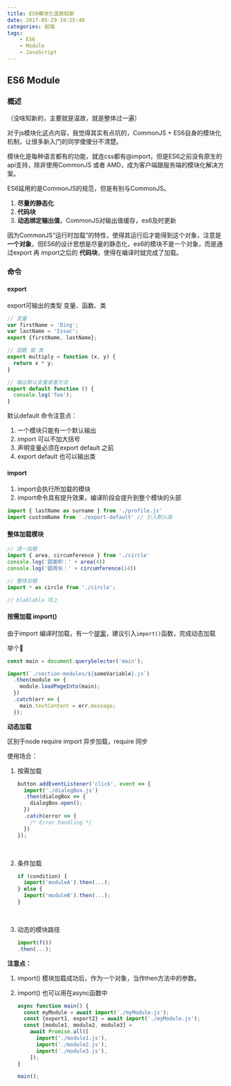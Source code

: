 ```yaml
---
title: ES6模块化温故知新
date: 2017-05-29 19:25:40
categories: 前端
tags:
    - ES6
    - Module
    - JavaScript
---
```


## ES6 Module

### 概述

  （没啥知新的，主要就是温故，就是整体过一遍）

  对于js模块化这点内容，我觉得其实有点坑的，CommonJS + ES6自身的模块化机制，让很多新入门的同学傻傻分不清楚。

  模块化是每种语言都有的功能，就连css都有@import，但是ES6之前没有原生的api支持，除非使用CommonJS 或者 AMD，成为客户端跟服务端的模块化解决方案。

  ES6延用的是CommonJS的规范，但是有别与CommonJS。

1. **尽量的静态化**
2. **代码块**
3. **动态绑定输出值**，CommonJS对输出值缓存，es6及时更新

  因为CommonJS“运行时加载”的特性，使得其运行后才能得到这个对象，注意是 **一个对象**，但ES6的设计思想是尽量的静态化，es6的模块不是一个对象，而是通过export 再 import之后的 **代码块**，使得在编译时就完成了加载。

<!-- more -->

### 命令

#### export

export可输出的类型 变量、函数、类

```js
// 变量
var firstName = 'Ding';
var lastName = 'Issac';
export {firstName, lastName};

// 函数 或 类
export multiply = function (x, y) {
  return x * y;
}

// 输出默认变量或者方法
export default function () {
  console.log('foo');
}
```

默认default 命令注意点：

1. 一个模块只能有一个默认输出
2. import 可以不加大括号
3. 声明变量必须在export default 之前
4. export default 也可以输出类



#### import

1. import会执行所加载的模块
2. import命令具有提升效果，编译阶段会提升到整个模块的头部

```js
import { lastName as surname } from './profile.js'
import customName from './export-default' // 引入默认类
```



#### 整体加载模块

```js
// 逐一加载
import { area, circumference } from './circle'
console.log('圆面积：' + area(4))
console.log('圆周长：' + circumference(14))

// 整体加载
import * as circle from './circle';

// blablabla 同上
```



#### 按需加载 import()

由于import 编译时加载，有一个[提案](https://github.com/tc39/proposal-dynamic-import)，建议引入`import()`函数，完成动态加载

举个🌰

```js
const main = document.querySelector('main');

import(`./section-modules/${someVariable}.js`)
  .then(module => {
    module.loadPageInto(main);
  })
  .catch(err => {
    main.textContent = err.message;
  });
```

**动态加载**

区别于node require import 异步加载，require 同步

使用场合：

1. 按需加载

   ```js
   button.addEventListener('click', event => {
     import('./dialogBox.js')
     .then(dialogBox => {
       dialogBox.open();
     })
     .catch(error => {
       /* Error handling */
     })
   });
   ```

   ​

2. 条件加载

   ```js
   if (condition) {
     import('moduleA').then(...);
   } else {
     import('moduleB').then(...);
   }
   ```

   ​

3. 动态的模块路径

   ```js
   import(f())
   .then(...);
   ```



**注意点：**

1. import() 模块加载成功后，作为一个对象，当作then方法中的参数。

2. import() 也可以用在async函数中

   ```js
   async function main() {
     const myModule = await import('./myModule.js');
     const {export1, export2} = await import('./myModule.js');
     const [module1, module2, module3] =
       await Promise.all([
         import('./module1.js'),
         import('./module2.js'),
         import('./module3.js'),
       ]);
   }

   main();
   ```